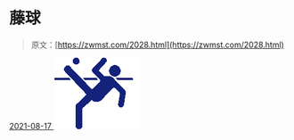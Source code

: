 <!--yml
category: 未分类
date: 0001-01-01 00:00:00
-->

# 藤球

> 原文：[https://zwmst.com/2028.html](https://zwmst.com/2028.html)

   [ <time datetime="2021-08-17T10:00:59+08:00"> 2021-08-17 </time> ](https://zwmst.com/%e8%97%a4%e7%90%83)  [![](img/7d162284a04f9dc924181aa9b3b12a98.png)](https://zwmst.com/wp-content/uploads/2021/08/1629165659-a005f50dec4310b.png)